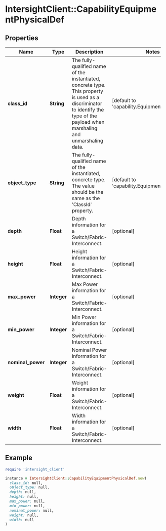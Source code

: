 # IntersightClient::CapabilityEquipmentPhysicalDef

## Properties

| Name | Type | Description | Notes |
| ---- | ---- | ----------- | ----- |
| **class_id** | **String** | The fully-qualified name of the instantiated, concrete type. This property is used as a discriminator to identify the type of the payload when marshaling and unmarshaling data. | [default to &#39;capability.EquipmentPhysicalDef&#39;] |
| **object_type** | **String** | The fully-qualified name of the instantiated, concrete type. The value should be the same as the &#39;ClassId&#39; property. | [default to &#39;capability.EquipmentPhysicalDef&#39;] |
| **depth** | **Float** | Depth information for a Switch/Fabric-Interconnect. | [optional] |
| **height** | **Float** | Height information for a Switch/Fabric-Interconnect. | [optional] |
| **max_power** | **Integer** | Max Power information for a Switch/Fabric-Interconnect. | [optional] |
| **min_power** | **Integer** | Min Power information for a Switch/Fabric-Interconnect. | [optional] |
| **nominal_power** | **Integer** | Nominal Power information for a Switch/Fabric-Interconnect. | [optional] |
| **weight** | **Float** | Weight information for a Switch/Fabric-Interconnect. | [optional] |
| **width** | **Float** | Width information for a Switch/Fabric-Interconnect. | [optional] |

## Example

```ruby
require 'intersight_client'

instance = IntersightClient::CapabilityEquipmentPhysicalDef.new(
  class_id: null,
  object_type: null,
  depth: null,
  height: null,
  max_power: null,
  min_power: null,
  nominal_power: null,
  weight: null,
  width: null
)
```

